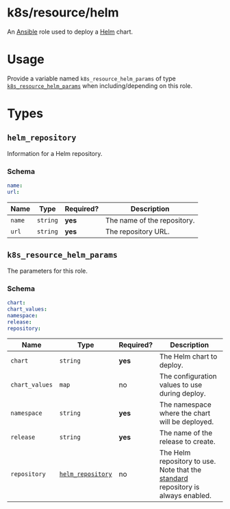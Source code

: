 # k8s/resource/helm

An [Ansible](https://www.ansible.com) role used to deploy a [Helm](https://helm.sh) chart.

# Usage

Provide a variable named `k8s_resource_helm_params` of type [`k8s_resource_helm_params`](#k8s_resource_helm_params) when
including/depending on this role.

# Types

## `helm_repository`

Information for a Helm repository.

### Schema

```yaml
name:
url:
```

| Name   | Type     | Required? | Description                 |
|--------|----------|-----------|-----------------------------|
| `name` | `string` | **yes**   | The name of the repository. |
| `url`  | `string` | **yes**   | The repository URL.         |

## `k8s_resource_helm_params`

The parameters for this role.

### Schema

```yaml
chart:
chart_values:
namespace:
release:
repository:
```

| Name           | Type                                  | Required? | Description                                                                                                                           |
|----------------|---------------------------------------|-----------|---------------------------------------------------------------------------------------------------------------------------------------|
| `chart`        | `string`                              | **yes**   | The Helm chart to deploy.                                                                                                             |
| `chart_values` | `map`                                 | no        | The configuration values to use during deploy.                                                                                        |
| `namespace`    | `string`                              | **yes**   | The namespace where the chart will be deployed.                                                                                       |
| `release`      | `string`                              | **yes**   | The name of the release to create.                                                                                                    |
| `repository`   | [`helm_repository`](#helm_repository) | no        | The Helm repository to use.  Note that the [standard](https://kubernetes-charts.storage.googleapis.com) repository is always enabled. |
